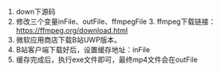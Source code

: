 1. down下源码
2. 修改三个变量inFile、outFile、ffmpegFile
   3. ffmpeg下载链接：https://ffmpeg.org/download.html
3. 微软应用商店下载B站UWP版本。
4. B站客户端下载好后，设置缓存地址：inFile
5. 缓存完成后，执行exe文件即可，最终mp4文件会在outFile